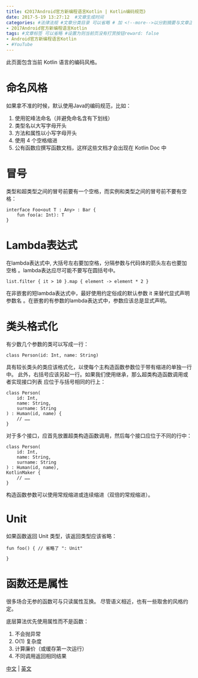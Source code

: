 ```yaml
---
title: 《2017Android官方新编程语言Kotlin | Kotlin编码规范》
date: 2017-5-19 13:27:12  #文章生成时间
categories: #法律法规 #文章分类目录 可以省略 # 加 <!--more-->以分割摘要与文章正文。
- 2017Android官方新编程语言Kotlin
tags: #文章标签 可以省略 #设置为则当前页没有打赏按钮reward: false
- Android官方新编程语言Kotlin
- #YouTube
---
```

此⻚面包含当前 Kotlin 语言的编码⻛格。
<!--more-->
# 命名风格 #
如果拿不准的时候，默认使用Java的编码规范，比如：

1. 使用驼峰法命名（并避免命名含有下划线）
2. 类型名以大写字母开头
3. 方法和属性以小写字母开头
4. 使用 4 个空格缩进
5. 公有函数应撰写函数文档，这样这些文档才会出现在 Kotlin Doc 中

# 冒号 #

类型和超类型之间的冒号前要有一个空格，而实例和类型之间的冒号前不要有空格：

	interface Foo<out T : Any> : Bar {
    	fun foo(a: Int): T
	} 

# Lambda表达式 #

在lambda表达式中, 大括号左右要加空格，分隔参数与代码体的箭头左右也要加空格 。lambda表达应尽可能不要写在圆括号中。

	list.filter { it > 10 }.map { element -> element * 2 }
 
在非嵌套的短lambda表达式中，最好使用约定俗成的默认参数 it 来替代显式声明参数名 。在嵌套的有参数的lambda表达式中，参数应该总是显式声明。

# 类头格式化 #

有少数几个参数的类可以写成一行：

	class Person(id: Int, name: String) 

具有较长类头的类应该格式化，以使每个主构造函数参数位于带有缩进的单独一行中。 此外，右括号应该另起一行。如果我们使用继承，那么超类构造函数调用或者实现接口列表 应位于与括号相同的行上：

	class Person(
    	id: Int, 
    	name: String,
    	surname: String
	) : Human(id, name) {
    	// ……
	} 

对于多个接口，应首先放置超类构造函数调用，然后每个接口应位于不同的行中：

	class Person(
    	id: Int, 
    	name: String,
    	surname: String
	) : Human(id, name),
    KotlinMaker {
    	// ……
	} 

构造函数参数可以使用常规缩进或连续缩进（双倍的常规缩进）。

# Unit #

如果函数返回 Unit 类型，该返回类型应该省略：

	fun foo() { // 省略了 ": Unit"

	}

# 函数还是属性 #

很多场合无参的函数可与只读属性互换。 尽管语义相近，也有一些取舍的风格约定。

底层算法优先使用属性而不是函数：

1. 不会抛异常
2. O(1) 复杂度
3. 计算廉价（或缓存第一次运行）
4. 不同调用返回相同结果

[中文](https://www.kotlincn.net/docs/reference/coding-conventions.html) | [英文](http://kotlinlang.org/docs/reference/coding-conventions.html)